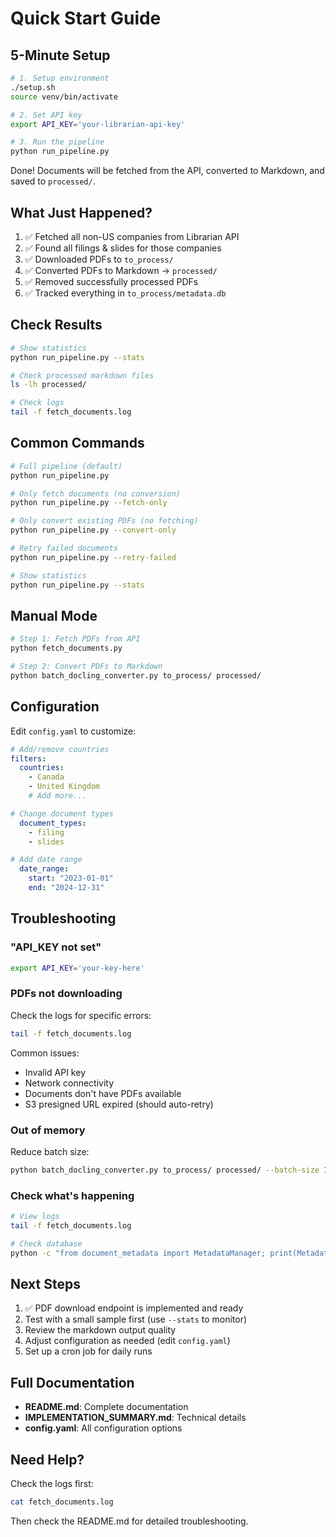 # Quick Start Guide

## 5-Minute Setup

```bash
# 1. Setup environment
./setup.sh
source venv/bin/activate

# 2. Set API key
export API_KEY='your-librarian-api-key'

# 3. Run the pipeline
python run_pipeline.py
```

Done! Documents will be fetched from the API, converted to Markdown, and saved to `processed/`.

## What Just Happened?

1. ✅ Fetched all non-US companies from Librarian API
2. ✅ Found all filings & slides for those companies
3. ✅ Downloaded PDFs to `to_process/`
4. ✅ Converted PDFs to Markdown → `processed/`
5. ✅ Removed successfully processed PDFs
6. ✅ Tracked everything in `to_process/metadata.db`

## Check Results

```bash
# Show statistics
python run_pipeline.py --stats

# Check processed markdown files
ls -lh processed/

# Check logs
tail -f fetch_documents.log
```

## Common Commands

```bash
# Full pipeline (default)
python run_pipeline.py

# Only fetch documents (no conversion)
python run_pipeline.py --fetch-only

# Only convert existing PDFs (no fetching)
python run_pipeline.py --convert-only

# Retry failed documents
python run_pipeline.py --retry-failed

# Show statistics
python run_pipeline.py --stats
```

## Manual Mode

```bash
# Step 1: Fetch PDFs from API
python fetch_documents.py

# Step 2: Convert PDFs to Markdown
python batch_docling_converter.py to_process/ processed/
```

## Configuration

Edit `config.yaml` to customize:

```yaml
# Add/remove countries
filters:
  countries:
    - Canada
    - United Kingdom
    # Add more...

# Change document types
  document_types:
    - filing
    - slides

# Add date range
  date_range:
    start: "2023-01-01"
    end: "2024-12-31"
```

## Troubleshooting

### "API_KEY not set"
```bash
export API_KEY='your-key-here'
```

### PDFs not downloading
Check the logs for specific errors:
```bash
tail -f fetch_documents.log
```

Common issues:
- Invalid API key
- Network connectivity
- Documents don't have PDFs available
- S3 presigned URL expired (should auto-retry)

### Out of memory
Reduce batch size:
```bash
python batch_docling_converter.py to_process/ processed/ --batch-size 1
```

### Check what's happening
```bash
# View logs
tail -f fetch_documents.log

# Check database
python -c "from document_metadata import MetadataManager; print(MetadataManager().get_statistics())"
```

## Next Steps

1. ✅ PDF download endpoint is implemented and ready
2. Test with a small sample first (use `--stats` to monitor)
3. Review the markdown output quality
4. Adjust configuration as needed (edit `config.yaml`)
5. Set up a cron job for daily runs

## Full Documentation

- **README.md**: Complete documentation
- **IMPLEMENTATION_SUMMARY.md**: Technical details
- **config.yaml**: All configuration options

## Need Help?

Check the logs first:
```bash
cat fetch_documents.log
```

Then check the README.md for detailed troubleshooting.
